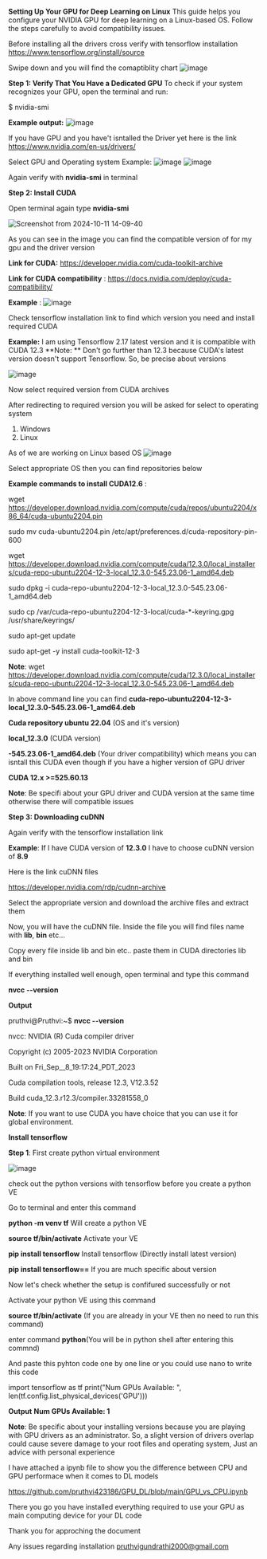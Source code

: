 **Setting Up Your GPU for Deep Learning on Linux**
This guide helps you configure your NVIDIA GPU for deep learning on a Linux-based OS. Follow the steps carefully to avoid compatibility issues.

Before installing all the drivers cross verify with tensorflow installation
https://www.tensorflow.org/install/source  

Swipe down and you will find the comaptiblity chart
![image](https://github.com/user-attachments/assets/f2789e45-fd4d-4ef0-b404-eec1ad0fba29)


**Step 1: Verify That You Have a Dedicated GPU**
To check if your system recognizes your GPU, open the terminal and run:

$ nvidia-smi

****Example output:****
![image](https://github.com/user-attachments/assets/034c9340-7ea8-4867-93d0-bc136b0125dc)


If you have GPU and you have't isntalled the Driver yet here is the link   
https://www.nvidia.com/en-us/drivers/ 

Select GPU and Operating system 
Example:
![image](https://github.com/user-attachments/assets/8fb9d52e-7d9a-445c-8e1d-edd8ff80b1df)
![image](https://github.com/user-attachments/assets/1b1d0a16-2508-4d7b-804f-ea9a410051fe)

Again verify with **nvidia-smi** in terminal

**Step 2: Install CUDA**

Open terminal again type **nvidia-smi**

![Screenshot from 2024-10-11 14-09-40](https://github.com/user-attachments/assets/dee881db-d161-4395-b035-2a66147d19fa)

As you can see in the image you can find the compatible version of for my gpu and the driver version

**Link for CUDA:** https://developer.nvidia.com/cuda-toolkit-archive 

**Link for CUDA compatibility** : https://docs.nvidia.com/deploy/cuda-compatibility/ 

**Example** : ![image](https://github.com/user-attachments/assets/9224ac27-de16-43cf-b522-b93cb38fb45b)


Check tensorflow installation link to find which version you need and install required CUDA

**Example:** I am using Tensorflow 2.17 latest version and it is compatible with CUDA 12.3 
**Note: ** Don't go further than 12.3 because CUDA's latest version doesn't support Tensorflow. So, be precise about versions   

![image](https://github.com/user-attachments/assets/f2789e45-fd4d-4ef0-b404-eec1ad0fba29)

Now select required version from CUDA archives 

After redirecting to required version you will be asked for select to operating system 
1. Windows
2. Linux

As of we are working on Linux based OS 
![image](https://github.com/user-attachments/assets/7675b72b-2781-436d-80e9-480dace6b50a)

Select appropriate OS then you can find repositories below


**Example commands to install CUDA12.6** : 

wget https://developer.download.nvidia.com/compute/cuda/repos/ubuntu2204/x86_64/cuda-ubuntu2204.pin

sudo mv cuda-ubuntu2204.pin /etc/apt/preferences.d/cuda-repository-pin-600

wget https://developer.download.nvidia.com/compute/cuda/12.3.0/local_installers/cuda-repo-ubuntu2204-12-3-local_12.3.0-545.23.06-1_amd64.deb

sudo dpkg -i cuda-repo-ubuntu2204-12-3-local_12.3.0-545.23.06-1_amd64.deb

sudo cp /var/cuda-repo-ubuntu2204-12-3-local/cuda-*-keyring.gpg /usr/share/keyrings/

sudo apt-get update

sudo apt-get -y install cuda-toolkit-12-3


**Note**: wget https://developer.download.nvidia.com/compute/cuda/12.3.0/local_installers/cuda-repo-ubuntu2204-12-3-local_12.3.0-545.23.06-1_amd64.deb 

In above command line you can find **cuda-repo-ubuntu2204-12-3-local_12.3.0-545.23.06-1_amd64.deb** 

**Cuda repository ubuntu 22.04** (OS and it's version)

**local_12.3.0** (CUDA version)

**-545.23.06-1_amd64.deb** (Your driver compatibility) which means you can isntall this CUDA even though if you have a higher version of GPU driver 

**CUDA 12.x >=525.60.13**

**Note**: Be specifi about your GPU driver and CUDA version at the same time otherwise there will compatible issues


**Step 3: Downloading cuDNN** 

Again verify with the tensorflow installation link 

**Example**: If I have CUDA version of **12.3.0** I have to choose cuDNN version of **8.9**

Here is the link cuDNN files

https://developer.nvidia.com/rdp/cudnn-archive

Select the appropriate version and download the archive files  and extract them 

Now, you will have the cuDNN file. Inside the file you will find files name with **lib**, **bin** etc... 

Copy every file inside lib and bin etc.. paste them in CUDA directories lib and bin 

If everything installed well enough, open terminal and type this command 

**nvcc --version**

**Output**

pruthvi@Pruthvi:~$ **nvcc --version**

nvcc: NVIDIA (R) Cuda compiler driver

Copyright (c) 2005-2023 NVIDIA Corporation

Built on Fri_Sep__8_19:17:24_PDT_2023

Cuda compilation tools, release 12.3, V12.3.52

Build cuda_12.3.r12.3/compiler.33281558_0


**Note**: If you want to use CUDA you have choice that you can use it for global environment. 

**Install tensorflow**

**Step 1**: First create python virtual environment 

 ![image](https://github.com/user-attachments/assets/f2789e45-fd4d-4ef0-b404-eec1ad0fba29)
 
 check out the python versions with tensorflow before you create a python VE

 Go to terminal and enter this command 

**python -m venv tf**        Will create a python VE
 
**source tf/bin/activate**   Activate your VE

**pip install tensorflow**   Install tensorflow (Directly install latest version)

**pip install tensorflow==<version>** If you are much specific about version 


Now let's check whether the setup is confifured successfully or not

Activate your python VE using this command 

**source tf/bin/activate**  (If you are already in your VE then no need to run this command)

enter command **python**(You will be in python shell after entering this commnd)

And paste this pyhton code one by one line or you could use nano to write this code

import tensorflow as tf 
print("Num GPUs Available: ", len(tf.config.list_physical_devices('GPU')))

**Output**
**Num GPUs Available:  1**

**Note**: Be specific about your installing versions because you are playing with GPU drivers as an administrator. So, a slight version of drivers overlap could cause severe damage to your root files and operating system, Just an advice with personal experience

I have attached a ipynb file to show you the difference between CPU and GPU performace when it comes to DL models

https://github.com/pruthvi423186/GPU_DL/blob/main/GPU_vs_CPU.ipynb

 
There you go you have installed everything required to use your GPU as main computing device for your DL code 

Thank you for approching the document

Any issues regarding installation
pruthvigundrathi2000@gmail.com 



